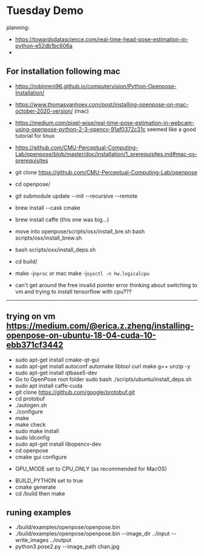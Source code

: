 # Tuesday Demo

planning:

- https://towardsdatascience.com/real-time-head-pose-estimation-in-python-e52db1bc606a
- 


## For installation following mac
- https://robinreni96.github.io/computervision/Python-Openpose-Installation/
- https://www.thomasvanhoey.com/post/installing-openpose-on-mac-october-2020-version/ (mac)
- https://medium.com/pixel-wise/real-time-pose-estimation-in-webcam-using-openpose-python-2-3-opencv-91af0372c31c seemed like a good tutorial for linux
- https://github.com/CMU-Perceptual-Computing-Lab/openpose/blob/master/doc/installation/1_prerequisites.md#mac-os-prerequisites
- git clone https://github.com/CMU-Perceptual-Computing-Lab/openpose
- cd openpose/
- git submodule update --init --recursive --remote
- brew install --cask cmake
- brew install caffe (this one was big...)
- move into openpose/scripts/osx/install_bre.sh bash scripts/osx/install_brew.sh
- bash scripts/osx/install_deps.sh

- cd build/
- make -j`nproc` or mac make -j`sysctl -n hw.logicalcpu`

- can't get around the free invalid pointer error thinking about switching to vm and trying to install tensorflow with cpu???

---

## trying on vm https://medium.com/@erica.z.zheng/installing-openpose-on-ubuntu-18-04-cuda-10-ebb371cf3442
- sudo apt-get install cmake-qt-gui
- sudo apt-get install autoconf automake libtool curl make g++ unzip -y 
- sudo apt-get install qtbase5-dev
- Go to OpenPose root folder sudo bash ./scripts/ubuntu/install_deps.sh 
- sudo apt install caffe-cuda
- git clone https://github.com/google/protobuf.git
- cd protobuf
- ./autogen.sh
- ./configure
- make
- make check
- sudo make install
- sudo ldconfig
- sudo apt-get install libopencv-dev
- cd openpose 
- cmake gui configure 
<!-- - BUILD_CAFFE set to false -->
- GPU_MODE set to CPU_ONLY (as recommended for MacOS)
<!-- - Caffe_INCLUDE_DIRS set to /usr/local/include/caffe
- Caffe_LIBS set to /usr/local/lib/libcaffe.dylib -->
- BUILD_PYTHON set to true
- cmake generate
- cd /build then make

## runing examples
- ./build/examples/openpose/openpose.bin
- ./build/examples/openpose/openpose.bin --image_dir ../input --write_images ../output
- python3 pose2.py --image_path chan.jpg



